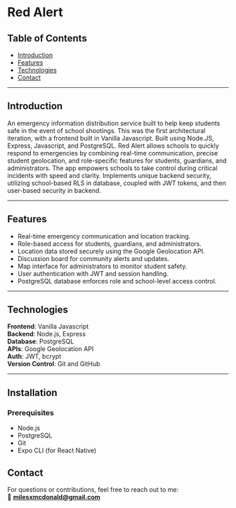 # Red Alert

## Table of Contents
- [Introduction](#introduction)  
- [Features](#features)  
- [Technologies](#technologies)  
- [Contact](#contact)

---

## Introduction  
An emergency information distribution service built to help keep students safe in the event of school shootings. This was the first architectural iteration, with a frontend built in Vanilla Javascript. Built using Node.JS, Express, Javascript, and PostgreSQL. Red Alert allows schools to quickly respond to emergencies by combining real-time communication, precise student geolocation, and role-specific features for students, guardians, and administrators. The app empowers schools to take control during critical incidents with speed and clarity. Implements unique backend security, utilizing school-based RLS in database, coupled with JWT tokens, and then user-based security in backend.

---

## Features
- Real-time emergency communication and location tracking.
- Role-based access for students, guardians, and administrators.
- Location data stored securely using the Google Geolocation API.
- Discussion board for community alerts and updates.
- Map interface for administrators to monitor student safety.
- User authentication with JWT and session handling.
- PostgreSQL database enforces role and school-level access control.

---

## Technologies
**Frontend**: Vanilla Javascript  
**Backend**: Node.js, Express  
**Database**: PostgreSQL  
**APIs**: Google Geolocation API  
**Auth**: JWT, bcrypt  
**Version Control**: Git and GitHub  

---

## Installation

### Prerequisites
- Node.js  
- PostgreSQL  
- Git  
- Expo CLI (for React Native)  

## Contact

For questions or contributions, feel free to reach out to me:  
📧 **milesxmcdonald@gmail.com**